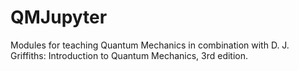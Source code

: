 # QMJupyter
Modules for teaching Quantum Mechanics in combination with D. J. Griffiths: Introduction to Quantum Mechanics, 3rd edition.
